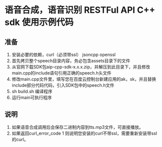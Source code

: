 # 语音合成，语音识别 RESTFul API C++ sdk 使用示例代码

## 准备
1. 安装必要的依赖，curl（必须带ssl） jsoncpp openssl
2. 首先拷贝整个speech目录内容，务必包含assets目录下的文件
3. 从官网下载SDK包aip-cpp-sdk-x.x.x.zip，并解压到此目录下，并且修改main.cpp的include语句引用正确的speech.h头文件
4. 修改main.cpp文件里，填写您在百度云控制台新建应用的ak，sk，并且替换include部分代码代码，引入SDK包中的speech.h文件
5. sh build.sh 编译程序
6. 运行main可执行程序

## 说明
1. 如果语音合成调用后会保存二进制内容到tts.mp3文件，可直接播放。
1. 如果返回curl_error_code 1 则说明您安装的curl不带ssl，需要重新安装带ssl的curl。
